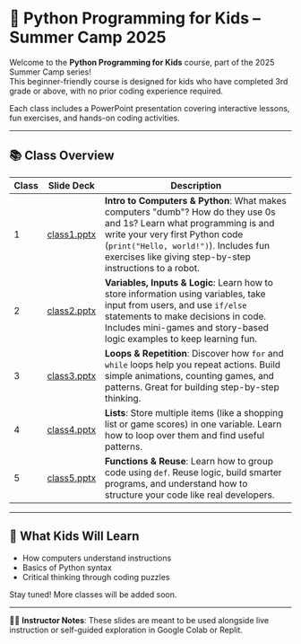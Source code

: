 # 🐍 Python Programming for Kids – Summer Camp 2025

Welcome to the **Python Programming for Kids** course, part of the 2025 Summer Camp series!  
This beginner-friendly course is designed for kids who have completed 3rd grade or above, with no prior coding experience required.

Each class includes a PowerPoint presentation covering interactive lessons, fun exercises, and hands-on coding activities.

---

## 📚 Class Overview

| Class | Slide Deck | Description |
|-------|------------|-------------|
| 1 | [class1.pptx](./class1.pptx) | **Intro to Computers & Python**: What makes computers "dumb"? How do they use 0s and 1s? Learn what programming is and write your very first Python code (`print("Hello, world!")`). Includes fun exercises like giving step-by-step instructions to a robot. |
| 2 | [class2.pptx](./class2.pptx) | **Variables, Inputs & Logic**: Learn how to store information using variables, take input from users, and use `if/else` statements to make decisions in code. Includes mini-games and story-based logic examples to keep learning fun. |
| 3 | [class3.pptx](./class3.pptx) | **Loops & Repetition**: Discover how `for` and `while` loops help you repeat actions. Build simple animations, counting games, and patterns. Great for building step-by-step thinking. |
| 4 | [class4.pptx](./class4.pptx) | **Lists**: Store multiple items (like a shopping list or game scores) in one variable. Learn how to loop over them and find useful patterns. |
| 5 | [class5.pptx](./class5.pptx) | **Functions & Reuse**: Learn how to group code using `def`. Reuse logic, build smarter programs, and understand how to structure your code like real developers. |

---

## 🧠 What Kids Will Learn
- How computers understand instructions
- Basics of Python syntax
- Critical thinking through coding puzzles

Stay tuned! More classes will be added soon.

---
👩‍🏫 **Instructor Notes**: These slides are meant to be used alongside live instruction or self-guided exploration in Google Colab or Replit.
